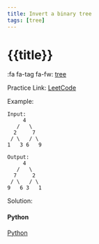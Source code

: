 ```yaml
---
title: Invert a binary tree
tags: [tree]
---
```


# {{title}}

:fa fa-tag fa-fw: [tree]({{tagspath}}/tree)

Practice Link: [LeetCode](https://leetcode.com/problems/invert-binary-tree/)

Example:

```text
Input:
     4
   /   \
  2     7
 / \   / \
1   3 6   9

Output:
     4
   /   \
  7     2
 / \   / \
9   6 3   1
```

Solution:

<!-- tabs:start -->
#### **Python**

[Python](../../pycode/tree/invert-binary-tree.py ':include :type=code')
<!-- tabs:end -->
